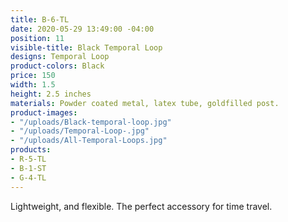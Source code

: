 ```yaml
---
title: B-6-TL
date: 2020-05-29 13:49:00 -04:00
position: 11
visible-title: Black Temporal Loop
designs: Temporal Loop
product-colors: Black
price: 150
width: 1.5
height: 2.5 inches
materials: Powder coated metal, latex tube, goldfilled post.
product-images:
- "/uploads/Black-temporal-loop.jpg"
- "/uploads/Temporal-Loop-.jpg"
- "/uploads/All-Temporal-Loops.jpg"
products:
- R-5-TL
- B-1-ST
- G-4-TL
---
```


Lightweight, and flexible. The perfect accessory for time travel.